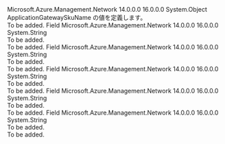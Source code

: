<Type Name="ApplicationGatewaySkuName" FullName="Microsoft.Azure.Management.Network.Models.ApplicationGatewaySkuName">
  <TypeSignature Language="C#" Value="public static class ApplicationGatewaySkuName" />
  <TypeSignature Language="ILAsm" Value=".class public auto ansi abstract sealed beforefieldinit ApplicationGatewaySkuName extends System.Object" />
  <TypeSignature Language="DocId" Value="T:Microsoft.Azure.Management.Network.Models.ApplicationGatewaySkuName" />
  <TypeSignature Language="VB.NET" Value="Public Class ApplicationGatewaySkuName" />
  <TypeSignature Language="F#" Value="type ApplicationGatewaySkuName = class" />
  <AssemblyInfo>
    <AssemblyName>Microsoft.Azure.Management.Network</AssemblyName>
    <AssemblyVersion>14.0.0.0</AssemblyVersion>
    <AssemblyVersion>16.0.0.0</AssemblyVersion>
  </AssemblyInfo>
  <Base>
    <BaseTypeName>System.Object</BaseTypeName>
  </Base>
  <Interfaces />
  <Docs>
    <summary>
            ApplicationGatewaySkuName の値を定義します。
            </summary>
    <remarks>To be added.</remarks>
  </Docs>
  <Members>
    <Member MemberName="StandardLarge">
      <MemberSignature Language="C#" Value="public const string StandardLarge;" />
      <MemberSignature Language="ILAsm" Value=".field public static literal string StandardLarge" />
      <MemberSignature Language="DocId" Value="F:Microsoft.Azure.Management.Network.Models.ApplicationGatewaySkuName.StandardLarge" />
      <MemberSignature Language="VB.NET" Value="Public Const StandardLarge As String " />
      <MemberSignature Language="F#" Value="val mutable StandardLarge : string" Usage="Microsoft.Azure.Management.Network.Models.ApplicationGatewaySkuName.StandardLarge" />
      <MemberType>Field</MemberType>
      <AssemblyInfo>
        <AssemblyName>Microsoft.Azure.Management.Network</AssemblyName>
        <AssemblyVersion>14.0.0.0</AssemblyVersion>
        <AssemblyVersion>16.0.0.0</AssemblyVersion>
      </AssemblyInfo>
      <ReturnValue>
        <ReturnType>System.String</ReturnType>
      </ReturnValue>
      <Docs>
        <summary>To be added.</summary>
        <remarks>To be added.</remarks>
      </Docs>
    </Member>
    <Member MemberName="StandardMedium">
      <MemberSignature Language="C#" Value="public const string StandardMedium;" />
      <MemberSignature Language="ILAsm" Value=".field public static literal string StandardMedium" />
      <MemberSignature Language="DocId" Value="F:Microsoft.Azure.Management.Network.Models.ApplicationGatewaySkuName.StandardMedium" />
      <MemberSignature Language="VB.NET" Value="Public Const StandardMedium As String " />
      <MemberSignature Language="F#" Value="val mutable StandardMedium : string" Usage="Microsoft.Azure.Management.Network.Models.ApplicationGatewaySkuName.StandardMedium" />
      <MemberType>Field</MemberType>
      <AssemblyInfo>
        <AssemblyName>Microsoft.Azure.Management.Network</AssemblyName>
        <AssemblyVersion>14.0.0.0</AssemblyVersion>
        <AssemblyVersion>16.0.0.0</AssemblyVersion>
      </AssemblyInfo>
      <ReturnValue>
        <ReturnType>System.String</ReturnType>
      </ReturnValue>
      <Docs>
        <summary>To be added.</summary>
        <remarks>To be added.</remarks>
      </Docs>
    </Member>
    <Member MemberName="StandardSmall">
      <MemberSignature Language="C#" Value="public const string StandardSmall;" />
      <MemberSignature Language="ILAsm" Value=".field public static literal string StandardSmall" />
      <MemberSignature Language="DocId" Value="F:Microsoft.Azure.Management.Network.Models.ApplicationGatewaySkuName.StandardSmall" />
      <MemberSignature Language="VB.NET" Value="Public Const StandardSmall As String " />
      <MemberSignature Language="F#" Value="val mutable StandardSmall : string" Usage="Microsoft.Azure.Management.Network.Models.ApplicationGatewaySkuName.StandardSmall" />
      <MemberType>Field</MemberType>
      <AssemblyInfo>
        <AssemblyName>Microsoft.Azure.Management.Network</AssemblyName>
        <AssemblyVersion>14.0.0.0</AssemblyVersion>
        <AssemblyVersion>16.0.0.0</AssemblyVersion>
      </AssemblyInfo>
      <ReturnValue>
        <ReturnType>System.String</ReturnType>
      </ReturnValue>
      <Docs>
        <summary>To be added.</summary>
        <remarks>To be added.</remarks>
      </Docs>
    </Member>
    <Member MemberName="WAFLarge">
      <MemberSignature Language="C#" Value="public const string WAFLarge;" />
      <MemberSignature Language="ILAsm" Value=".field public static literal string WAFLarge" />
      <MemberSignature Language="DocId" Value="F:Microsoft.Azure.Management.Network.Models.ApplicationGatewaySkuName.WAFLarge" />
      <MemberSignature Language="VB.NET" Value="Public Const WAFLarge As String " />
      <MemberSignature Language="F#" Value="val mutable WAFLarge : string" Usage="Microsoft.Azure.Management.Network.Models.ApplicationGatewaySkuName.WAFLarge" />
      <MemberType>Field</MemberType>
      <AssemblyInfo>
        <AssemblyName>Microsoft.Azure.Management.Network</AssemblyName>
        <AssemblyVersion>14.0.0.0</AssemblyVersion>
        <AssemblyVersion>16.0.0.0</AssemblyVersion>
      </AssemblyInfo>
      <ReturnValue>
        <ReturnType>System.String</ReturnType>
      </ReturnValue>
      <Docs>
        <summary>To be added.</summary>
        <remarks>To be added.</remarks>
      </Docs>
    </Member>
    <Member MemberName="WAFMedium">
      <MemberSignature Language="C#" Value="public const string WAFMedium;" />
      <MemberSignature Language="ILAsm" Value=".field public static literal string WAFMedium" />
      <MemberSignature Language="DocId" Value="F:Microsoft.Azure.Management.Network.Models.ApplicationGatewaySkuName.WAFMedium" />
      <MemberSignature Language="VB.NET" Value="Public Const WAFMedium As String " />
      <MemberSignature Language="F#" Value="val mutable WAFMedium : string" Usage="Microsoft.Azure.Management.Network.Models.ApplicationGatewaySkuName.WAFMedium" />
      <MemberType>Field</MemberType>
      <AssemblyInfo>
        <AssemblyName>Microsoft.Azure.Management.Network</AssemblyName>
        <AssemblyVersion>14.0.0.0</AssemblyVersion>
        <AssemblyVersion>16.0.0.0</AssemblyVersion>
      </AssemblyInfo>
      <ReturnValue>
        <ReturnType>System.String</ReturnType>
      </ReturnValue>
      <Docs>
        <summary>To be added.</summary>
        <remarks>To be added.</remarks>
      </Docs>
    </Member>
  </Members>
</Type>